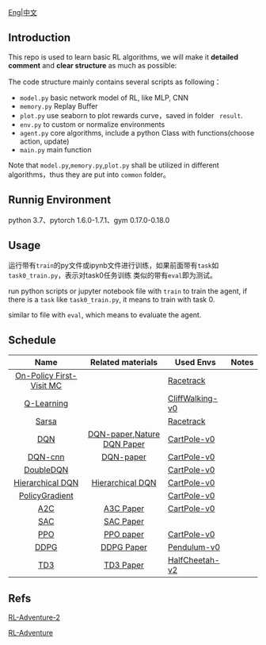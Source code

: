 

[Eng](https://github.com/JohnJim0816/reinforcement-learning-tutorials/blob/master/README_en.md)|[中文](https://github.com/JohnJim0816/reinforcement-learning-tutorials/blob/master/README.md)

## Introduction

This repo is used to learn basic RL algorithms, we will make it **detailed comment** and **clear structure** as much as possible:

The code structure mainly contains several scripts as following：

* ```model.py``` basic network model of RL, like MLP, CNN
* ```memory.py``` Replay Buffer
* ```plot.py``` use seaborn to plot rewards curve，saved in folder ``` result```.
* ```env.py``` to custom or normalize environments
* ```agent.py``` core algorithms, include a python Class with functions(choose action, update)
* ```main.py``` main function

Note that ```model.py```,```memory.py```,```plot.py``` shall be utilized in different algorithms，thus they are put into ```common``` folder。

## Runnig Environment

python 3.7、pytorch 1.6.0-1.7.1、gym 0.17.0-0.18.0
## Usage
运行带有```train```的py文件或ipynb文件进行训练，如果前面带有```task```如```task0_train.py```，表示对task0任务训练
类似的带有```eval```即为测试。

run python scripts or jupyter notebook file with ```train``` to train the agent, if there is a ```task``` like ```task0_train.py```, it means to train with task 0.

similar to file with ```eval```, which means to evaluate the agent.

## Schedule

|                   Name                   |                      Related materials                       | Used Envs                                 | Notes |
| :--------------------------------------: | :----------------------------------------------------------: | ----------------------------------------- | :---: |
| [On-Policy First-Visit MC](./MonteCarlo) |                                                              | [Racetrack](./envs/racetrack_env.md)      |       |
|        [Q-Learning](./QLearning)         |                                                              | [CliffWalking-v0](./envs/gym_info.md)     |       |
|             [Sarsa](./Sarsa)             |                                                              | [Racetrack](./envs/racetrack_env.md)      |       |
|               [DQN](./DQN)               | [DQN-paper](https://www.cs.toronto.edu/~vmnih/docs/dqn.pdf),[Nature DQN Paper](https://www.nature.com/articles/nature14236) | [CartPole-v0](./envs/gym_info.md)         |       |
|           [DQN-cnn](./DQN_cnn)           | [DQN-paper](https://www.cs.toronto.edu/~vmnih/docs/dqn.pdf)  | [CartPole-v0](./envs/gym_info.md)         |       |
|         [DoubleDQN](./DoubleDQN)         |                                                              | [CartPole-v0](./envs/gym_info.md)         |       |
|   [Hierarchical DQN](HierarchicalDQN)    |     [Hierarchical DQN](https://arxiv.org/abs/1604.06057)     | [CartPole-v0](./envs/gym_info.md)         |       |
|    [PolicyGradient](./PolicyGradient)    |                                                              | [CartPole-v0](./envs/gym_info.md)         |       |
|               [A2C](./A2C)               |        [A3C Paper](https://arxiv.org/abs/1602.01783)         | [CartPole-v0](./envs/gym_info.md)         |       |
|               [SAC](./SAC)               |        [SAC Paper](https://arxiv.org/abs/1801.01290)         |                                           |       |
|               [PPO](./PPO)               |        [PPO paper](https://arxiv.org/abs/1707.06347)         | [CartPole-v0](./envs/gym_info.md)         |       |
|              [DDPG](./DDPG)              |        [DDPG Paper](https://arxiv.org/abs/1509.02971)        | [Pendulum-v0](./envs/gym_info.md)         |       |
|               [TD3](./TD3)               |        [TD3 Paper](https://arxiv.org/abs/1802.09477)         | [HalfCheetah-v2]((./envs/mujoco_info.md)) |       |

## Refs


[RL-Adventure-2](https://github.com/higgsfield/RL-Adventure-2)

[RL-Adventure](https://github.com/higgsfield/RL-Adventure)
